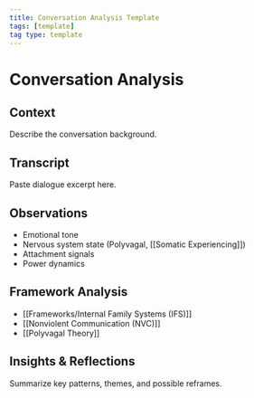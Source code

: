 ```yaml
---
title: Conversation Analysis Template
tags: [template]
tag type: template
---
```


<!-- @format -->

# Conversation Analysis

## Context

Describe the conversation background.

## Transcript

Paste dialogue excerpt here.

## Observations

- Emotional tone
- Nervous system state (Polyvagal, [[Somatic Experiencing]])
- Attachment signals
- Power dynamics

## Framework Analysis

- [[Frameworks/Internal Family Systems (IFS)]]
- [[Nonviolent Communication (NVC)]]
- [[Polyvagal Theory]]

## Insights & Reflections

Summarize key patterns, themes, and possible reframes.
